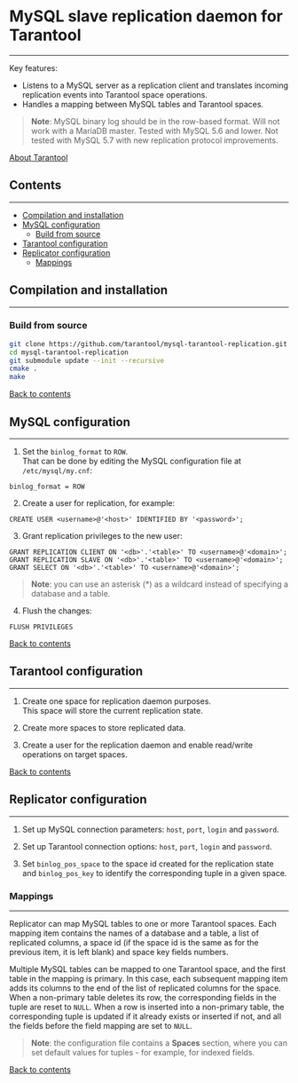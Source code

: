 # MySQL slave replication daemon for Tarantool
----------------------------------------------
Key features:
* Listens to a MySQL server as a replication client and translates incoming
replication events into Tarantool space operations.
* Handles a mapping between MySQL tables and Tarantool spaces.

>**Note**:
MySQL binary log should be in the row-based format.
Will not work with a MariaDB master.
Tested with MySQL 5.6 and lower.
Not tested with MySQL 5.7 with new replication protocol improvements.

[About Tarantool](http://tarantool.org)

## <a name="contents"></a>Contents
----------
* [Compilation and installation](#compilation-and-installation)
* [MySQL configuration](#mysql-configuration)
  * [Build from source](#build-from-source)
* [Tarantool configuration](#tarantool-configuration)
* [Replicator configuration](#replicator-configuration)
  * [Mappings](#mappings)

## <a name="compilation-and-installation"></a>Compilation and installation
--------------------------

### <a name="build-from-source"></a>Build from source

```bash
git clone https://github.com/tarantool/mysql-tarantool-replication.git mysql_tarantool-replication
cd mysql-tarantool-replication
git submodule update --init --recursive
cmake .
make
```

[Back to contents](#contents)

## <a name="mysql-configuration"></a>MySQL configuration
---------------------

1. Set the `binlog_format` to `ROW`.<br>
That can be done by editing the MySQL configuration file at `/etc/mysql/my.cnf`:

```
binlog_format = ROW
```

2. Create a user for replication, for example:

```
CREATE USER <username>@'<host>' IDENTIFIED BY '<password>';
```

3. Grant replication privileges to the new user:

```
GRANT REPLICATION CLIENT ON '<db>'.'<table>' TO <username>@'<domain>';
GRANT REPLICATION SLAVE ON '<db>'.'<table>' TO <username>@'<domain>';
GRANT SELECT ON '<db>'.'<table>' TO <username>@'<domain>';
```

>**Note**: you can use an asterisk (\*) as a wildcard instead of specifying a database and a table.

4. Flush the changes:

```
FLUSH PRIVILEGES
```

[Back to contents](#contents)

## <a name="tarantool-configuration"></a>Tarantool configuration
--------------------------

1. Create one space for replication daemon purposes.<br>
This space will store the current replication state.

2. Create more spaces to store replicated data.

3. Create a user for the replication daemon and enable read/write operations on
target spaces.

[Back to contents](#contents)

## <a name="replicator-configuration"></a>Replicator configuration
---------------------------

1. Set up MySQL connection parameters: `host`, `port`, `login` and `password`.

2. Set up Tarantool connection options: `host`, `port`, `login` and `password`.

3. Set `binlog_pos_space` to the space id created for the replication state and
`binlog_pos_key` to identify the corresponding tuple in a given space.

### <a name="mappings"></a>Mappings
------------

Replicator can map MySQL tables to one or more Tarantool spaces.
Each mapping item contains the names of a database and a table, a list of replicated columns,
a space id (if the space id is the same as for the previous item, it is left blank) and space
key fields numbers.

Multiple MySQL tables can be mapped to one Tarantool space, and the first
table in the mapping is primary. In this case, each subsequent mapping item adds
its columns to the end of the list of replicated columns for the space. When
a non-primary table deletes its row, the corresponding fields in the tuple are
reset to `NULL`. When a row is inserted into a non-primary table, the
corresponding tuple is updated if it already exists or inserted if not, and all the fields
before the field mapping are set to `NULL`.

>**Note**: the configuration file contains a **Spaces** section, where you can set default values
for tuples - for example, for indexed fields.

[Back to contents](#contents)
